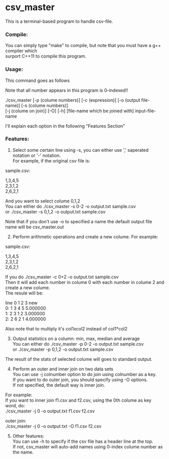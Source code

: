 # csv_master
This is a terminal-based program to handle csv-file.

### Compile:
You can simply type "make" to compile, but note that you must have a g++ compiler which<br>
surport C++11 to compile this program.

### Usage:
This command goes as follows

Note that all number appears in this program is 0-indexed!!

./csv_master [-p (colume numbers)] [-c (expression)] [-o (output file-name)] [-s (colume numbers)] <br>
             [-j (colume on join)] [-O] [-h] [file-name which be joined with] input-file-name<br>
             
I'll explain each option in the following "Features Section"            

### Features:
1. Select some certain line using -s, you can either use ',' saperated notation or '-' notation.<br>
For example, if the original csv file is:

sample.csv:

1,3,4,5  <br>
2,3,1,2  <br>
2,6,2,1  <br>

And you want to select colume 0,1,2<br>
You can either do ./csv_master -s 0-2 -o output.txt sample.csv<br>
               or ./csv_master -s 0,1,2 -o output.txt sample.csv<br>
  
Note that if you don't use -o to specified a name the default output file name will be csv_master.out

2. Perform arithmetic operations and create a new colume.
For example:<br>

sample.csv:

1,3,4,5  <br>
2,3,1,2  <br>
2,6,2,1  <br>

If you do ./csv_master -c 0+2 -o output.txt sample.csv<br>
Then it will add each number in colume 0 with each number in colume 2 and create a new colume.<br>
The resule will be:

line   0      1      2      3    new<br>
0:     1      3      4      5  5.000000<br>
1:     2      3      1      2  3.000000<br>
2:     2      6      2      1  4.000000<br>

Also note that to multiply it's col1xcol2 instead of col1*col2

3. Output statistics on a column: min, max, median and average<br>
You can either do ./csv_master -p 0-2 -o output.txt sample.csv<br>
               or ./csv_master -p 0,1,2 -o output.txt sample.csv<br>

The result of the stats of selected colume will goes to standard output.

4. Perform an outer and inner join on two data sets<br>
You can use -j colnumber option to do join using colnumber as a key.<br>
If you want to do outer join, you should specify using -O options.<br>
If not specified, the default way is inner join.<br>

For example:<br>
If you want to inner join f1.csv and f2.csv, using the 0th colume as key word, do:<br>
./csv_master -j 0 -o output.txt f1.csv f2.csv<br>

outer join:<br>
./csv_master -j 0 -o output.txt -O f1.csv f2.csv

5. Other features:<br>
You can use -h to specify if the csv file has a header line at the top.<br>
If not, csv_master will auto-add names using 0-index colume number as the name.<br>




